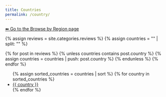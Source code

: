 ```yaml
---
title: Countries
permalink: /country/
---
```

[⬅ Go to the Browse by Region page](/region/)

{% assign reviews = site.categories.reviews %}
{% assign countries = "" | split: "" %}

{% for post in reviews %}
  {% unless countries contains post.country %}
    {% assign countries = countries | push: post.country %}
  {% endunless %}
{% endfor %}

<ul>
  {% assign sorted_countries = countries | sort %}
  {% for country in sorted_countries %}
    <li>
      <a href="/country/{{ country | downcase | replace: ' ', '-' }}/">{{ country }}</a>
    </li>
  {% endfor %}
</ul>